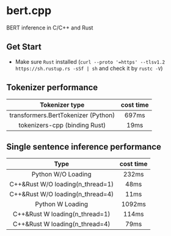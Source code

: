 # bert.cpp
BERT inference in C/C++ and Rust

## Get Start
- Make sure `Rust` installed (`curl --proto '=https' --tlsv1.2 https://sh.rustup.rs -sSf | sh` and check it by `rustc -V`)

## Tokenizer performance

|           Tokenizer type            | cost time |
| :---------------------------------: | :-------: |
| transformers.BertTokenizer (Python) |   697ms   |
|    tokenizers-cpp (binding Rust)    |   19ms    |


## Single sentence inference performance
|               Type               | cost time |
| :------------------------------: | :-------: |
|        Python W/O Loading        |   232ms   |
| C++&Rust W/O loading(n_thread=1) |   48ms    |
| C++&Rust W/O loading(n_thread=4) |   11ms    |
|         Python W Loading         |  1092ms   |
|  C++&Rust W loading(n_thread=1)  |   114ms   |
|  C++&Rust W loading(n_thread=4)  |   79ms    |